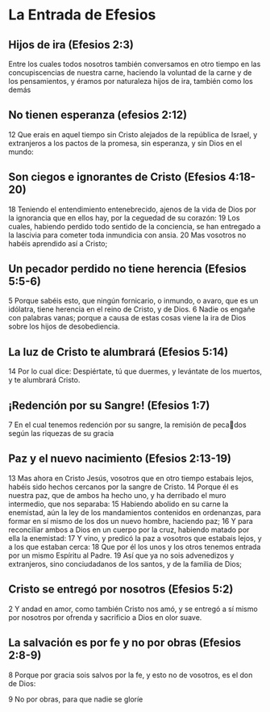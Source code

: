 # La Entrada de Efesios

## Hijos de ira (Efesios 2:3)

Entre los cuales todos nosotros también conversamos en otro tiempo en las concupiscencias de nuestra carne, haciendo la voluntad de la carne y de los pensamientos, y éramos por naturaleza hijos de ira, también como los demás

## No tienen esperanza (efesios 2:12)

12 Que erais en aquel tiempo sin Cristo alejados de la república de Israel, y extranjeros a los pactos de la promesa, sin esperanza, y 
sin Dios en el mundo:

## Son ciegos e ignorantes de Cristo (Efesios 4:18-20)

18 Teniendo el entendimiento entenebrecido, ajenos de la vida de Dios por la ignorancia que en ellos hay, por la ceguedad de su corazón:
19 Los cuales, habiendo perdido todo sentido de la conciencia, se 
han entregado a la lascivia para cometer toda inmundicia con ansia.
20 Mas vosotros no habéis aprendido así a Cristo;

## Un pecador perdido no tiene herencia (Efesios 5:5-6)

5 Porque sabéis esto, que ningún fornicario, o inmundo, o avaro, que es un idólatra, tiene herencia en el reino de Cristo, y de Dios.
6 Nadie os engañe con palabras vanas; porque a causa de estas cosas viene la ira de Dios sobre los hijos de desobediencia.

## La luz de Cristo te alumbrará (Efesios 5:14)

14 Por lo cual dice: Despiértate, tú que duermes, y levántate de los muertos, y te alumbrará Cristo.

## ¡Redención por su Sangre! (Efesios 1:7)

7 En el cual tenemos redención por su sangre, la remisión de pecados según las riquezas de su gracia

## Paz y el nuevo nacimiento (Efesios 2:13-19)

13 Mas ahora en Cristo Jesús, vosotros que en otro tiempo estabais lejos, habéis sido hechos cercanos por la sangre de Cristo.
14 Porque él es nuestra paz, que de ambos ha hecho uno, y ha derribado el muro intermedio, que nos separaba:
15 Habiendo abolido en su carne la enemistad, aún la ley de los mandamientos contenidos en ordenanzas, para formar en sí mismo de los dos un nuevo hombre, haciendo paz;
16 Y para reconciliar ambos a Dios en un cuerpo por la cruz, habiendo matado por ella la enemistad:
17 Y vino, y predicó la paz a vosotros que estabais lejos, y a los 
que estaban cerca:
18 Que por él los unos y los otros tenemos entrada por un mismo Espíritu al Padre.
19 Así que ya no sois advenedizos y extranjeros, sino conciudadanos de los santos, y de la familia de Dios;

## Cristo se entregó por nosotros (Efesios 5:2)

2 Y andad en amor, como también Cristo nos amó, y se entregó a sí mismo por nosotros por ofrenda y sacrificio a Dios en olor suave.

## La salvación es por fe y no por obras (Efesios 2:8-9)

8 Porque por gracia sois salvos por la fe, y esto no de vosotros, es el don de Dios:

9 No por obras, para que nadie se gloríe


